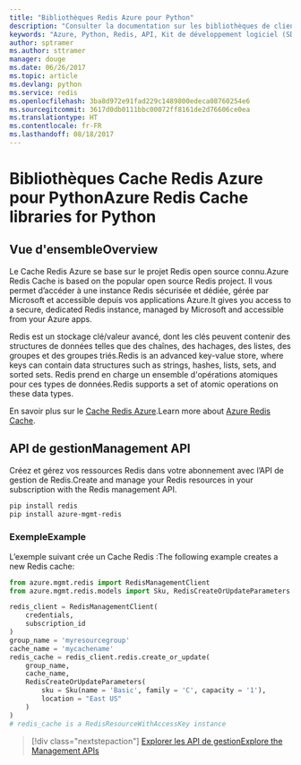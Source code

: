 ```yaml
---
title: "Bibliothèques Redis Azure pour Python"
description: "Consulter la documentation sur les bibliothèques de client Python pour Redis"
keywords: "Azure, Python, Redis, API, Kit de développement logiciel (SDK), base de données, NoSQL"
author: sptramer
ms.author: sttramer
manager: douge
ms.date: 06/26/2017
ms.topic: article
ms.devlang: python
ms.service: redis
ms.openlocfilehash: 3ba8d972e91fad229c1489800edeca08760254e6
ms.sourcegitcommit: 3617d0db0111bbc00072ff8161de2d76606ce0ea
ms.translationtype: HT
ms.contentlocale: fr-FR
ms.lasthandoff: 08/18/2017
---
```

# <a name="azure-redis-cache-libraries-for-python"></a><span data-ttu-id="6fbef-104">Bibliothèques Cache Redis Azure pour Python</span><span class="sxs-lookup"><span data-stu-id="6fbef-104">Azure Redis Cache libraries for Python</span></span>

## <a name="overview"></a><span data-ttu-id="6fbef-105">Vue d'ensemble</span><span class="sxs-lookup"><span data-stu-id="6fbef-105">Overview</span></span>

<span data-ttu-id="6fbef-106">Le Cache Redis Azure se base sur le projet Redis open source connu.</span><span class="sxs-lookup"><span data-stu-id="6fbef-106">Azure Redis Cache is based on the popular open source Redis project.</span></span> <span data-ttu-id="6fbef-107">Il vous permet d’accéder à une instance Redis sécurisée et dédiée, gérée par Microsoft et accessible depuis vos applications Azure.</span><span class="sxs-lookup"><span data-stu-id="6fbef-107">It gives you access to a secure, dedicated Redis instance, managed by Microsoft and accessible from your Azure apps.</span></span>

<span data-ttu-id="6fbef-108">Redis est un stockage clé/valeur avancé, dont les clés peuvent contenir des structures de données telles que des chaînes, des hachages, des listes, des groupes et des groupes triés.</span><span class="sxs-lookup"><span data-stu-id="6fbef-108">Redis is an advanced key-value store, where keys can contain data structures such as strings, hashes, lists, sets, and sorted sets.</span></span> <span data-ttu-id="6fbef-109">Redis prend en charge un ensemble d'opérations atomiques pour ces types de données.</span><span class="sxs-lookup"><span data-stu-id="6fbef-109">Redis supports a set of atomic operations on these data types.</span></span>

<span data-ttu-id="6fbef-110">En savoir plus sur le [Cache Redis Azure](https://docs.microsoft.com/azure/redis-cache/).</span><span class="sxs-lookup"><span data-stu-id="6fbef-110">Learn more about [Azure Redis Cache](https://docs.microsoft.com/azure/redis-cache/).</span></span>

## <a name="management-api"></a><span data-ttu-id="6fbef-111">API de gestion</span><span class="sxs-lookup"><span data-stu-id="6fbef-111">Management API</span></span>

<span data-ttu-id="6fbef-112">Créez et gérez vos ressources Redis dans votre abonnement avec l’API de gestion de Redis.</span><span class="sxs-lookup"><span data-stu-id="6fbef-112">Create and manage your Redis resources in your subscription with the Redis management API.</span></span>

```bash
pip install redis
pip install azure-mgmt-redis
```

### <a name="example"></a><span data-ttu-id="6fbef-113">Exemple</span><span class="sxs-lookup"><span data-stu-id="6fbef-113">Example</span></span>

<span data-ttu-id="6fbef-114">L’exemple suivant crée un Cache Redis :</span><span class="sxs-lookup"><span data-stu-id="6fbef-114">The following example creates a new Redis cache:</span></span>

```python
from azure.mgmt.redis import RedisManagementClient
from azure.mgmt.redis.models import Sku, RedisCreateOrUpdateParameters

redis_client = RedisManagementClient(
    credentials,
    subscription_id
)
group_name = 'myresourcegroup'
cache_name = 'mycachename'
redis_cache = redis_client.redis.create_or_update(
    group_name,
    cache_name,
    RedisCreateOrUpdateParameters(
        sku = Sku(name = 'Basic', family = 'C', capacity = '1'),
        location = "East US"
    )
)
# redis_cache is a RedisResourceWithAccessKey instance
```

> [!div class="nextstepaction"]
> [<span data-ttu-id="6fbef-115">Explorer les API de gestion</span><span class="sxs-lookup"><span data-stu-id="6fbef-115">Explore the Management APIs</span></span>](/python/api/overview/azure/redis/managementlibrary)

